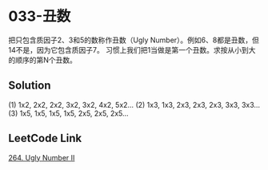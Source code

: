 # 033-丑数

把只包含质因子2、3和5的数称作丑数（Ugly Number）。例如6、8都是丑数，但14不是，因为它包含质因子7。 习惯上我们把1当做是第一个丑数。求按从小到大的顺序的第N个丑数。


## Solution

(1) 1x2, 2x2, 2x2, 3x2, 3x2, 4x2, 5x2…
(2) 1x3, 1x3, 2x3, 2x3, 2x3, 3x3, 3x3…
(3) 1x5, 1x5, 1x5, 1x5, 2x5, 2x5, 2x5…


## LeetCode Link
[264. Ugly Number II](https://leetcode.com/problems/ugly-number-ii/)